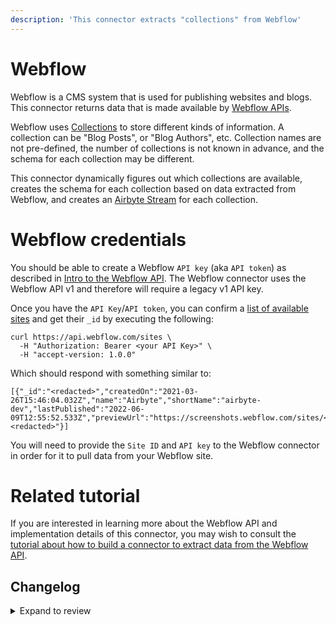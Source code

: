```yaml
---
description: 'This connector extracts "collections" from Webflow'
---
```


# Webflow

Webflow is a CMS system that is used for publishing websites and blogs. This connector returns data that is made available by [Webflow APIs](https://developers.webflow.com/).

Webflow uses [Collections](https://developers.webflow.com/#collections) to store different kinds of information. A collection can be "Blog Posts", or "Blog Authors", etc. Collection names are not pre-defined, the number of collections is not known in advance, and the schema for each collection may be different.

This connector dynamically figures out which collections are available, creates the schema for each collection based on data extracted from Webflow, and creates an [Airbyte Stream](https://docs.airbyte.com/connector-development/cdk-python/full-refresh-stream/) for each collection.

# Webflow credentials

You should be able to create a Webflow `API key` (aka `API token`) as described in [Intro to the Webflow API](https://university.webflow.com/lesson/intro-to-the-webflow-api). The Webflow connector uses the Webflow API v1 and therefore will require a legacy v1 API key.

Once you have the `API Key`/`API token`, you can confirm a [list of available sites](https://developers.webflow.com/#sites) and get their `_id` by executing the following:

```
curl https://api.webflow.com/sites \
  -H "Authorization: Bearer <your API Key>" \
  -H "accept-version: 1.0.0"
```

Which should respond with something similar to:

```
[{"_id":"<redacted>","createdOn":"2021-03-26T15:46:04.032Z","name":"Airbyte","shortName":"airbyte-dev","lastPublished":"2022-06-09T12:55:52.533Z","previewUrl":"https://screenshots.webflow.com/sites/<redacted>","timezone":"America/Los_Angeles","database":"<redacted>"}]
```

You will need to provide the `Site ID` and `API key` to the Webflow connector in order for it to pull data from your Webflow site.

# Related tutorial

If you are interested in learning more about the Webflow API and implementation details of this connector, you may wish to consult the [tutorial about how to build a connector to extract data from the Webflow API](https://airbyte.com/tutorials/extract-data-from-the-webflow-api).

## Changelog

<details>
  <summary>Expand to review</summary>

| Version | Date       | Pull Request                                             | Subject                                                                |
| :------ | :--------- | :------------------------------------------------------- | :--------------------------------------------------------------------- |
| 0.1.40 | 2025-03-22 | [56285](https://github.com/airbytehq/airbyte/pull/56285) | Update dependencies |
| 0.1.39 | 2025-03-08 | [55612](https://github.com/airbytehq/airbyte/pull/55612) | Update dependencies |
| 0.1.38 | 2025-03-01 | [55156](https://github.com/airbytehq/airbyte/pull/55156) | Update dependencies |
| 0.1.37 | 2025-02-22 | [54505](https://github.com/airbytehq/airbyte/pull/54505) | Update dependencies |
| 0.1.36 | 2025-02-15 | [54076](https://github.com/airbytehq/airbyte/pull/54076) | Update dependencies |
| 0.1.35 | 2025-02-01 | [53089](https://github.com/airbytehq/airbyte/pull/53089) | Update dependencies |
| 0.1.34 | 2025-01-25 | [52435](https://github.com/airbytehq/airbyte/pull/52435) | Update dependencies |
| 0.1.33 | 2025-01-18 | [52027](https://github.com/airbytehq/airbyte/pull/52027) | Update dependencies |
| 0.1.32 | 2025-01-11 | [51437](https://github.com/airbytehq/airbyte/pull/51437) | Update dependencies |
| 0.1.31 | 2024-12-28 | [50811](https://github.com/airbytehq/airbyte/pull/50811) | Update dependencies |
| 0.1.30 | 2024-12-21 | [50367](https://github.com/airbytehq/airbyte/pull/50367) | Update dependencies |
| 0.1.29 | 2024-12-14 | [49759](https://github.com/airbytehq/airbyte/pull/49759) | Update dependencies |
| 0.1.28 | 2024-12-12 | [49391](https://github.com/airbytehq/airbyte/pull/49391) | Update dependencies |
| 0.1.27 | 2024-11-25 | [48643](https://github.com/airbytehq/airbyte/pull/48643) | Starting with this version, the Docker image is now rootless. Please note that this and future versions will not be compatible with Airbyte versions earlier than 0.64 |
| 0.1.26 | 2024-10-29 | [47871](https://github.com/airbytehq/airbyte/pull/47871) | Update dependencies |
| 0.1.25 | 2024-10-28 | [47102](https://github.com/airbytehq/airbyte/pull/47102) | Update dependencies |
| 0.1.24 | 2024-10-12 | [46854](https://github.com/airbytehq/airbyte/pull/46854) | Update dependencies |
| 0.1.23 | 2024-10-05 | [46410](https://github.com/airbytehq/airbyte/pull/46410) | Update dependencies |
| 0.1.22 | 2024-09-28 | [46194](https://github.com/airbytehq/airbyte/pull/46194) | Update dependencies |
| 0.1.21 | 2024-09-21 | [45729](https://github.com/airbytehq/airbyte/pull/45729) | Update dependencies |
| 0.1.20 | 2024-09-14 | [45296](https://github.com/airbytehq/airbyte/pull/45296) | Update dependencies |
| 0.1.19 | 2024-08-31 | [45040](https://github.com/airbytehq/airbyte/pull/45040) | Update dependencies |
| 0.1.18 | 2024-08-24 | [44724](https://github.com/airbytehq/airbyte/pull/44724) | Update dependencies |
| 0.1.17 | 2024-08-17 | [44347](https://github.com/airbytehq/airbyte/pull/44347) | Update dependencies |
| 0.1.16 | 2024-08-10 | [43620](https://github.com/airbytehq/airbyte/pull/43620) | Update dependencies |
| 0.1.15 | 2024-08-03 | [43240](https://github.com/airbytehq/airbyte/pull/43240) | Update dependencies |
| 0.1.14 | 2024-07-27 | [42646](https://github.com/airbytehq/airbyte/pull/42646) | Update dependencies |
| 0.1.13 | 2024-07-20 | [42297](https://github.com/airbytehq/airbyte/pull/42297) | Update dependencies |
| 0.1.12 | 2024-07-13 | [41690](https://github.com/airbytehq/airbyte/pull/41690) | Update dependencies |
| 0.1.11 | 2024-07-10 | [41482](https://github.com/airbytehq/airbyte/pull/41482) | Update dependencies |
| 0.1.10 | 2024-07-09 | [41280](https://github.com/airbytehq/airbyte/pull/41280) | Update dependencies |
| 0.1.9 | 2024-07-06 | [40996](https://github.com/airbytehq/airbyte/pull/40996) | Update dependencies |
| 0.1.8 | 2024-06-26 | [40549](https://github.com/airbytehq/airbyte/pull/40549) | Migrate off deprecated auth package |
| 0.1.7 | 2024-06-25 | [40259](https://github.com/airbytehq/airbyte/pull/40259) | Update dependencies |
| 0.1.6 | 2024-06-22 | [40009](https://github.com/airbytehq/airbyte/pull/40009) | Update dependencies |
| 0.1.5 | 2024-06-06 | [39151](https://github.com/airbytehq/airbyte/pull/39151) | [autopull] Upgrade base image to v1.2.2 |
| 0.1.4 | 2024-05-21 | [38498](https://github.com/airbytehq/airbyte/pull/38498) | [autopull] base image + poetry + up_to_date |
| 0.1.3 | 2022-12-11 | [33315](https://github.com/airbytehq/airbyte/pull/33315) | Updates CDK to latest version and adds additional properties to schema |
| 0.1.2 | 2022-07-14 | [14689](https://github.com/airbytehq/airbyte/pull/14689) | Webflow added IDs to streams |
| 0.1.1 | 2022-06-22 | [13617](https://github.com/airbytehq/airbyte/pull/13617) | Updates Spec Documentation URL |
| 0.1.0 | 2022-06-22 | [13617](https://github.com/airbytehq/airbyte/pull/13617) | Initial release |

</details>

